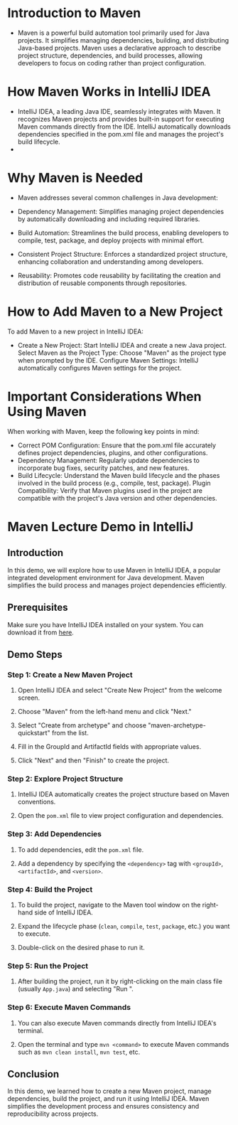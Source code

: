 # Introduction to Maven
* Maven is a powerful build automation tool primarily used for Java projects. It simplifies managing dependencies, building, and distributing Java-based projects. Maven uses a declarative approach to describe project structure, dependencies, and build processes, allowing developers to focus on coding rather than project configuration.

# How Maven Works in IntelliJ IDEA
* IntelliJ IDEA, a leading Java IDE, seamlessly integrates with Maven. It recognizes Maven projects and provides built-in support for executing Maven commands directly from the IDE. IntelliJ automatically downloads dependencies specified in the pom.xml file and manages the project's build lifecycle.
* 
# Why Maven is Needed
* Maven addresses several common challenges in Java development:

* Dependency Management: Simplifies managing project dependencies by automatically downloading and including required libraries.
* Build Automation: Streamlines the build process, enabling developers to compile, test, package, and deploy projects with minimal effort.
* Consistent Project Structure: Enforces a standardized project structure, enhancing collaboration and understanding among developers.
* Reusability: Promotes code reusability by facilitating the creation and distribution of reusable components through repositories.

# How to Add Maven to a New Project
To add Maven to a new project in IntelliJ IDEA:

* Create a New Project: Start IntelliJ IDEA and create a new Java project.
Select Maven as the Project Type: Choose "Maven" as the project type when prompted by the IDE.
Configure Maven Settings: IntelliJ automatically configures Maven settings for the project.

# Important Considerations When Using Maven
When working with Maven, keep the following key points in mind:

* Correct POM Configuration: Ensure that the pom.xml file accurately defines project dependencies, plugins, and other configurations.
* Dependency Management: Regularly update dependencies to incorporate bug fixes, security patches, and new features.
* Build Lifecycle: Understand the Maven build lifecycle and the phases involved in the build process (e.g., compile, test, package).
Plugin Compatibility: Verify that Maven plugins used in the project are compatible with the project's Java version and other dependencies.


# Maven Lecture Demo in IntelliJ

## Introduction

In this demo, we will explore how to use Maven in IntelliJ IDEA, a popular integrated development environment for Java development. Maven simplifies the build process and manages project dependencies efficiently.

## Prerequisites

Make sure you have IntelliJ IDEA installed on your system. You can download it from [here](https://www.jetbrains.com/idea/download/).

## Demo Steps

### Step 1: Create a New Maven Project

1. Open IntelliJ IDEA and select "Create New Project" from the welcome screen.

2. Choose "Maven" from the left-hand menu and click "Next."

3. Select "Create from archetype" and choose "maven-archetype-quickstart" from the list.

4. Fill in the GroupId and ArtifactId fields with appropriate values.

5. Click "Next" and then "Finish" to create the project.

### Step 2: Explore Project Structure

1. IntelliJ IDEA automatically creates the project structure based on Maven conventions.

2. Open the `pom.xml` file to view project configuration and dependencies.

### Step 3: Add Dependencies

1. To add dependencies, edit the `pom.xml` file.

2. Add a dependency by specifying the `<dependency>` tag with `<groupId>`, `<artifactId>`, and `<version>`.

### Step 4: Build the Project

1. To build the project, navigate to the Maven tool window on the right-hand side of IntelliJ IDEA.

2. Expand the lifecycle phase (`clean`, `compile`, `test`, `package`, etc.) you want to execute.

3. Double-click on the desired phase to run it.

### Step 5: Run the Project

1. After building the project, run it by right-clicking on the main class file (usually `App.java`) and selecting "Run <classname>".

### Step 6: Execute Maven Commands

1. You can also execute Maven commands directly from IntelliJ IDEA's terminal.

2. Open the terminal and type `mvn <command>` to execute Maven commands such as `mvn clean install`, `mvn test`, etc.

## Conclusion

In this demo, we learned how to create a new Maven project, manage dependencies, build the project, and run it using IntelliJ IDEA. Maven simplifies the development process and ensures consistency and reproducibility across projects.

